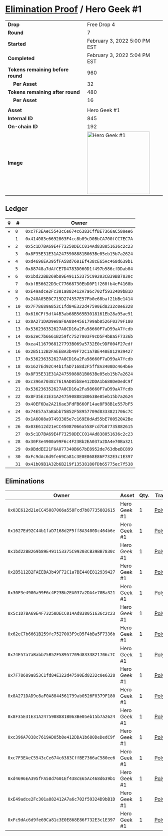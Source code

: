 # [Elimination Proof](./readme.md) / Hero Geek #1

|||
|---|---|
| **Drop** | Free Drop 4 |
| **Round** | 7 |
| **Started** | February 3, 2022 5:00 PM EST |
| **Completed** | February 3, 2022 5:04 PM EST |
| **Tokens remaining before round** | 960 |
| **&nbsp;&nbsp;&nbsp;&nbsp;Per Asset** | 32 |
| **Tokens remaining after round** | 480 |
| **&nbsp;&nbsp;&nbsp;&nbsp;Per Asset** | 16 |
| | |
| **Asset** | Hero Geek #1 |
| **Internal ID** | 845 |
| **On-chain ID** | 192 |
| **Image** | <img src="https://tcdn.blokpax.com/95718b19-e59b-4e41-8a6a-521dc0611dcf/9a0feb30fb847c2a3256e1090adf9a183a6607f83866a32abbe76af756023790.jpg" height="200" alt="Hero Geek #1" /> |

## Ledger

| 💀 | # | Owner |
| --- | --- | --- |
| 💀 | `0` | `0xc7F3EAeC5543cCe674c6383CffBE7366aC580ee6` |
|  | `1` | `0x414083e6692863F4cc8b89cD0BbCA700fCC7EC7A` |
| 💀 | `2` | `0x5c1D7BA69E4F73250DECC014Ad838051636c2c23` |
|  | `3` | `0x8F35E31E31A2475908881B063Be05eb15b7a2624` |
| 💀 | `4` | `0xd4696EA395fFA58d7601Ef438cE65Ac468d639b1` |
|  | `5` | `0x88748a7dAfCE7D4783D060D1f497b586cfDDab84` |
| 💀 | `6` | `0x1bd22BB269b89E491153375C99203CB39BB7830c` |
|  | `7` | `0xbfB56622D3eC77668730EbD0F1f260fb4eF4168b` |
| 💀 | `8` | `0xE49adce2Fc301a882412A7a6c702f59324D9bB1D` |
|  | `9` | `0x240A05E0C715D274557E57Fb0e68baf21bBe1414` |
| 💀 | `10` | `0x7F78689a853C1fd84E322d47590Ed8232c0e6328` |
|  | `11` | `0x616CFf5dfA4B3ab68B565B3018161Eb28a95ae91` |
| 💀 | `12` | `0x8A271DAD9e8aF0A8844561799ab0526F0379F180` |
|  | `13` | `0x536236352627A0CD16a2Fa98660F7aD99aA7fcdb` |
| 💀 | `14` | `0x62eC7b6661B259fc7527003F9cD5F4bBa5F7336b` |
|  | `15` | `0xea41167968127793B069a5732E0c9DF004F27edf` |
| 💀 | `16` | `0x2B5112B2FAEEBA3b49F72C1a7BE440E812939427` |
|  | `17` | `0x536236352627A0CD16a2Fa98660F7aD99aA7fcdb` |
| 💀 | `18` | `0x1627Ed92C44b1faD7168d2F5ff8A3400Dc464b6e` |
|  | `19` | `0x8F35E31E31A2475908881B063Be05eb15b7a2624` |
| 💀 | `20` | `0xc396A7038c7619AD05b8e412DDA1b680DeDedC9f` |
|  | `21` | `0x536236352627A0CD16a2Fa98660F7aD99aA7fcdb` |
| 💀 | `22` | `0x8F35E31E31A2475908881B063Be05eb15b7a2624` |
|  | `23` | `0x40EF6Da2A216ae3FdFB660F14ae8F98B1e557bF5` |
| 💀 | `24` | `0x74E57a7aBabb75B52F58957709d8333821706c7C` |
|  | `25` | `0x1A6008a97493305e7c169E0dAd55bE700520A2Be` |
| 💀 | `26` | `0x03E612d21eCC45087066a558Fcd7b87735882615` |
|  | `27` | `0x5c1D7BA69E4F73250DECC014Ad838051636c2c23` |
| 💀 | `28` | `0x30F3e4900a99F6c4F23Bb2EA037a2DA4e70Ba321` |
|  | `29` | `0x0BddEE21F6A077340B667bE8952de763dbeBC899` |
| 💀 | `30` | `0xFc9dAc6d9fe69Ca81c3E0E868E86F732E3c1E397` |
|  | `31` | `0x41b09B1A32b6B219f13538180FDb65775ec7f538` |


## Eliminations

| Owner | Asset | Qty. | Transaction |
| --- | --- | --- | --- |
| `0x03E612d21eCC45087066a558Fcd7b87735882615` | Hero Geek #1 | 1 | [Polygonscan](https://polygonscan.com/tx/0xa917e4a04d2a947f45ac44f0e0dc47f6b13ead117800aaea0ec17b78ef297dc5) |
| `0x1627Ed92C44b1faD7168d2F5ff8A3400Dc464b6e` | Hero Geek #1 | 1 | [Polygonscan](https://polygonscan.com/tx/0x0a80eccbe6d4d39f537125f10f85ec4fa17e286181e18087f1e1916389beeafe) |
| `0x1bd22BB269b89E491153375C99203CB39BB7830c` | Hero Geek #1 | 1 | [Polygonscan](https://polygonscan.com/tx/0xdb34e4fa7d6cf53f253b1cd116b80c00983f4f8dcd156743fa0b82f9fc35540a) |
| `0x2B5112B2FAEEBA3b49F72C1a7BE440E812939427` | Hero Geek #1 | 1 | [Polygonscan](https://polygonscan.com/tx/0x2dd1c6f33366df1d100715a95e2d0cd5660adff262a1dedaa076c4a10006a320) |
| `0x30F3e4900a99F6c4F23Bb2EA037a2DA4e70Ba321` | Hero Geek #1 | 1 | [Polygonscan](https://polygonscan.com/tx/0x22d15e45b7c3435557ad8ee3c2951328f78be74dcf2d0d7792127fe21c13251a) |
| `0x5c1D7BA69E4F73250DECC014Ad838051636c2c23` | Hero Geek #1 | 1 | [Polygonscan](https://polygonscan.com/tx/0x98dfdc05dd05d0f90cfafc0a5adba175c707fdba172f10c8def706534d98e427) |
| `0x62eC7b6661B259fc7527003F9cD5F4bBa5F7336b` | Hero Geek #1 | 1 | [Polygonscan](https://polygonscan.com/tx/0x6ea2353f7d21d46ba7c99c62b3a1939a1a75dbf9f0e615f92f9403e3ddfcb673) |
| `0x74E57a7aBabb75B52F58957709d8333821706c7C` | Hero Geek #1 | 1 | [Polygonscan](https://polygonscan.com/tx/0xbbbe19f3bed72871b6d2b57f34edb0b9fc1eaa0952cd9876ceae58078ebbd2a2) |
| `0x7F78689a853C1fd84E322d47590Ed8232c0e6328` | Hero Geek #1 | 1 | [Polygonscan](https://polygonscan.com/tx/0xe5ae41bdd2104bd869c16e85ed03ac5ea6baa86f18a01d4c1277ed7084d832b0) |
| `0x8A271DAD9e8aF0A8844561799ab0526F0379F180` | Hero Geek #1 | 1 | [Polygonscan](https://polygonscan.com/tx/0xffeb21e6437406841bfa0bffa87ba215a90f5e3b011f8a491d0aba03b987cf66) |
| `0x8F35E31E31A2475908881B063Be05eb15b7a2624` | Hero Geek #1 | 1 | [Polygonscan](https://polygonscan.com/tx/0xd7a7c6957533af4926c5682d9b308c70a2e266b53104d3e18244896b0e4de28e) |
| `0xc396A7038c7619AD05b8e412DDA1b680DeDedC9f` | Hero Geek #1 | 1 | [Polygonscan](https://polygonscan.com/tx/0x0b82e125b97f99517cb4755c01026109116c68926a953c18a0a4f104a435d754) |
| `0xc7F3EAeC5543cCe674c6383CffBE7366aC580ee6` | Hero Geek #1 | 1 | [Polygonscan](https://polygonscan.com/tx/0xbbddd83c93791fbd8b11d10f1e21006f36d94c6eba5fb5ee50256ada8b3e1600) |
| `0xd4696EA395fFA58d7601Ef438cE65Ac468d639b1` | Hero Geek #1 | 1 | [Polygonscan](https://polygonscan.com/tx/0x7e325b88b00b5e96f8f879eb1d6ccec70f447199b7b46ed8419158cdfd8229a2) |
| `0xE49adce2Fc301a882412A7a6c702f59324D9bB1D` | Hero Geek #1 | 1 | [Polygonscan](https://polygonscan.com/tx/0x67106780d99cf5e67b991a4145fb4274fa0f0ca75639c751f0c38ebd58aa7f97) |
| `0xFc9dAc6d9fe69Ca81c3E0E868E86F732E3c1E397` | Hero Geek #1 | 1 | [Polygonscan](https://polygonscan.com/tx/0x9543060446b09737e20caf28cbe3807efd1fa319076d130da5002cce30419977) |

